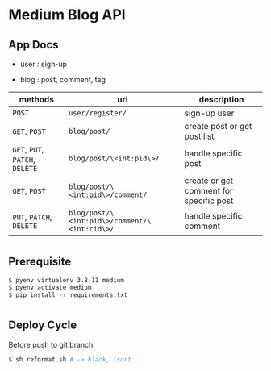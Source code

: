 # Medium Blog API

## App Docs

- user : sign-up

- blog : post, comment, tag


| methods                         | url                                          | description                               |
|---------------------------------|----------------------------------------------|-------------------------------------------|
| `POST`                          | `user/register/`                             | sign-up user                              |
| `GET`, `POST`                   | `blog/post/`                                 | create post or get post list              |
| `GET`, `PUT`, `PATCH`, `DELETE` | `blog/post/\<int:pid\>/`                     | handle specific post                      |
| `GET`, `POST`                   | `blog/post/\<int:pid\>/comment/`             | create or get comment for specific post   |
| `PUT`, `PATCH`, `DELETE`        | `blog/post/\<int:pid\>/comment/\<int:cid\>/` | handle specific comment                   |

#

## Prerequisite

```bash
$ pyenv virtualenv 3.8.11 medium
$ pyenv activate medium
$ pip install -r requirements.txt
```

#

## Deploy Cycle

Before push to git branch. 
```bash
$ sh reformat.sh # -> black, isort
```

